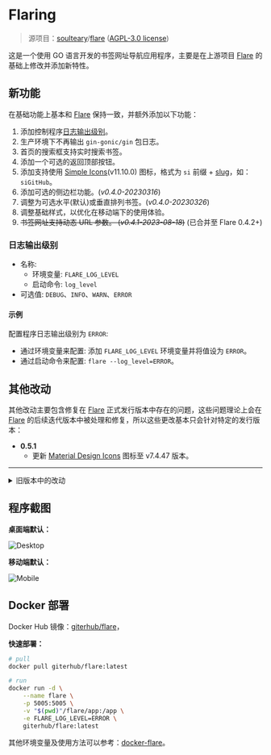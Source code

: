 # Flaring

> 源项目：[soulteary](https://github.com/soulteary)/[flare](https://github.com/soulteary/flare) ([AGPL-3.0 license](https://github.com/soulteary/flare/blob/main/LICENSE))

这是一个使用 GO 语言开发的书签网址导航应用程序，主要是在上游项目 [Flare](https://github.com/soulteary/flare) 的基础上修改并添加新特性。

## 新功能

在基础功能上基本和 [Flare](https://github.com/soulteary/flare) 保持一致，并额外添加以下功能：

1. 添加控制程序[日志输出级别](#日志输出级别)。
1. 生产环境下不再输出 `gin-gonic/gin` 包日志。
1. 首页的搜索框支持实时搜索书签。
1. 添加一个可选的返回顶部按钮。
1. 添加支持使用 [Simple Icons](https://simpleicons.org/)(v11.10.0) 图标，格式为 `si` 前缀 + [slug](https://github.com/simple-icons/simple-icons/blob/master/slugs.md)，如：`siGitHub`。
1. 添加可选的侧边栏功能。(_v0.4.0-20230316_)
1. 调整为可选水平(默认)或垂直排列书签。(_v0.4.0-20230326_)
1. 调整基础样式，以优化在移动端下的使用体验。
1. ~~书签网址支持动态 URL 参数。 (_v0.4.1-2023-08-18_)~~ (已合并至 Flare 0.4.2+)

### 日志输出级别

- 名称:
  - 环境变量: `FLARE_LOG_LEVEL`
  - 启动命令: `log_level`
- 可选值: `DEBUG`、`INFO`、`WARN`、`ERROR`

#### 示例

配置程序日志输出级别为 `ERROR`:

- 通过环境变量来配置: 添加 `FLARE_LOG_LEVEL` 环境变量并将值设为 `ERROR`。
- 通过启动命令来配置: `flare --log_level=ERROR`。

## 其他改动

其他改动主要包含修复在 [Flare](https://github.com/soulteary/flare) 正式发行版本中存在的问题，这些问题理论上会在 [Flare](https://github.com/soulteary/flare) 的后续迭代版本中被处理和修复，所以这些更改基本只会针对特定的发行版本：

- **0.5.1**
  - 更新 [Material Design Icons](https://materialdesignicons.com/) 图标至 v7.4.47 版本。

---

<details>
<summary>旧版本中的改动</summary>

- **0.4.3:**
  - 修正某些 HTML 标签名错误。
  - 更新 [Material Design Icons](https://materialdesignicons.com/) 图标至 v7.3.67 版本。

- **0.4.1:**
  - 修复加密链接可能无法解码的问题。
  - 修复无法读取 .env 文件中所配置值的问题 (_v0.4.1-20230628_)
  - 修复验证用户名或密码不正确时提示有误的问题 (_v0.4.1-20230628_)
  - 修正应用编辑下表格标题的显示 (_v0.4.1-20230628_)
  - 修复在移动端下应用编辑顶部内容溢出导致显示异常的问题 (_v0.4.1-20230628_)
  - 在线数据编辑支持拖动行来进行排序 (_v0.4.1-20230628_)
  - 修复同域下多个项目中登录状态会相互影响的问题 (_v0.4.1-20231001_)
  - 更新 [Material Design Icons](https://materialdesignicons.com/) 图标至 v7.2.96 版本。

- **0.4.0:**
  - 修复应用程序在 Windows 环境下生成图标路径不正确导致图标无法显示的问题。
  - 修复界面设置中保存大小写设置的值显示异常的问题。
  - 修复在没有分类时书签显示异常的问题。
  - 修复子页面下设置按钮显示异常的问题。(_v0.4.0-20230314_)
  - 修复子页面下的按钮无法通过设置隐藏的问题。(_v0.4.0-20230314_)
  - 更新 [Material Design Icons](https://materialdesignicons.com/) 图标至 v7.2.96 版本。

</details>

## 程序截图

**桌面端默认：**

![Desktop](https://gcore.jsdelivr.net/gh/LightAPIs/PicGoImg@master/img/202303162130685.jpg)

**移动端默认：**

![Mobile](https://gcore.jsdelivr.net/gh/LightAPIs/PicGoImg@master/img/202303162131742.jpg)

## Docker 部署

Docker Hub 镜像：[giterhub/flare](https://hub.docker.com/r/giterhub/flare)，

**快速部署：**

```sh
# pull
docker pull giterhub/flare:latest

# run
docker run -d \
    --name flare \
    -p 5005:5005 \
    -v "$(pwd)"/flare/app:/app \
    -e FLARE_LOG_LEVEL=ERROR \
    giterhub/flare:latest
```

其他环境变量及使用方法可以参考：[docker-flare](https://github.com/soulteary/docker-flare)。
